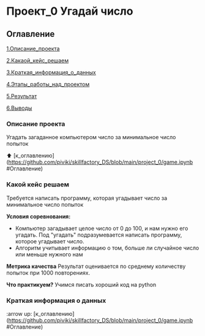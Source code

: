 # Проект_0 Угадай число

## Оглавление
[1.Описание_проекта](https://github.com/piviki/skillfactory_DS/blob/main/project_0/game.ipynb#inf)

[2.Какаой_кейс_решаем](https://github.com/piviki/skillfactory_DS/blob/main/project_0/game.ipynb#inf)

[3.Краткая_информация_о_данных](https://github.com/piviki/skillfactory_DS/blob/main/project_0/game.ipynb#inf)

[4.Этапы_работы_над_проектом](https://github.com/piviki/skillfactory_DS/blob/main/project_0/game.ipynb#inf)

[5.Результат](https://github.com/piviki/skillfactory_DS/blob/main/project_0/game.ipynb#inf)

[6.Выводы](https://github.com/piviki/skillfactory_DS/blob/main/project_0/game.ipynb#inf)

### Описание проекта
Угадать загаданное компьютером число за минимальное число попыток

:arrow_up:
[к_оглавлению](https://github.com/piviki/skillfactory_DS/blob/main/project_0/game.ipynb #Оглавление)

### Какой кейс решаем
Требуется написать программу, которая угадывает число за минимальное число попыток

**Условия соревнования:**
- Компьютер загадывает целое число от 0 до 100, и нам нужно его угадать. Под "угадать" подразумевается написать программу, которое угадывает число.
- Алгоритм учитывает информацию о том, больше ли случайное число или меньше нужного нам

**Метрика качества**
Результат оценивается по среднему количеству попыток при 1000 повторениях.

**Что практикуем?**
Учимся писать хороший код на python

### Краткая информация о данных


:arrow up:
[к_оглавлению](https://github.com/piviki/skillfactory_DS/blob/main/project_0/game.ipynb #Оглавление)
